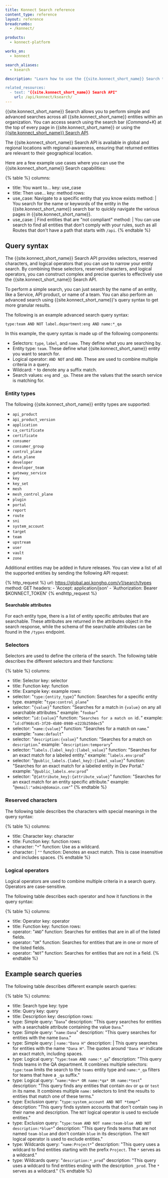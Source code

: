 ```yaml
---
title: Konnect Search reference
content_type: reference
layout: reference
breadcrumbs:
  - /konnect/

products:
  - konnect-platform

works_on:
  - konnect

search_aliases: 
  - ksearch

description: "Learn how to use the {{site.konnect_short_name}} Search to search through all {{site.konnect_short_name}} entities.

related_resources:
  - text: "{{site.konnect_short_name}} Search API"
    url: /api/konnect/ksearch/
---
```


{{site.konnect_short_name}} Search allows you to perform simple and advanced searches across all {{site.konnect_short_name}} entities within an organization. 
You can access search using the search bar (_Command+K_) at the top of every page in {{site.konnect_short_name}} or using the [{{site.konnect_short_name}} Search API](/api/konnect/ksearch/).

The {{site.konnect_short_name}} Search API is available in global and regional locations with regional-awareness, ensuring that returned entities are relevant to their geographical location. 

Here are a few example use cases where you can use the {{site.konnect_short_name}} Search capabilities:

<!--vale off-->
{% table %}
columns:
  - title: You want to...
    key: use_case
  - title: Then use...
    key: method
rows:
  - use_case: Navigate to a specific entity that you know exists
    method: |
      You search for the name or keywords of the entity in the {{site.konnect_short_name}} search bar to quickly navigate the various pages in {{site.konnect_short_name}}.
  - use_case: |
      Find entities that are "not compliant"
    method: |
      You can use search to find all entities that don't comply with your rules, such as all Routes that don't have a path that starts with `/api`.
{% endtable %}
<!--vale on-->

## Query syntax

The {{site.konnect_short_name}} Search API provides selectors, reserved characters, and logical operators that you can use to narrow your entity search. 
By combining these selectors, reserved characters, and logical operators, you can construct complex and precise queries to effectively use the {{site.konnect_short_name}} Search API.

To perform a simple search, you can just search by the name of an entity, like a Service, API product, or name of a team. 
You can also perform an advanced search using {{site.konnect_short_name}}'s query syntax to get more granular results.

The following is an example advanced search query syntax:

```
type:team AND NOT label.department:eng AND name:*_qa
```

In this example, the query syntax is made up of the following components:
* Selectors: `type`, `label`, and `name`. They define what you are searching by. 
* Entity type: `team`. These define what {{site.konnect_short_name}} entity you want to search for.
* Logical operator: `AND NOT` and `AND`. These are used to combine multiple criteria in a query.
* Wildcard: `*` to denote any a suffix match.
* Search values: `eng` and `_qa`. These are the values that the search service is matching for.

### Entity types

The following {{site.konnect_short_name}} entity types are supported: 

- `api_product`  
- `api_product_version`  
- `application`  
- `ca_certificate`  
- `certificate`  
- `consumer`  
- `consumer_group`  
- `control_plane`
- `data_plane`  
- `developer`  
- `developer_team`  
- `gateway_service`  
- `key`  
- `key_set`   
- `mesh`  
- `mesh_control_plane`  
- `plugin`  
- `portal`  
- `report`  
- `route`  
- `sni`  
- `system_account`  
- `target`  
- `team`  
- `upstream`  
- `user`  
- `vault`  
- `zone`  

Additional entities may be added in future releases. You can view a list of all the supported entities by sending the following API request:

<!--vale off-->
{% http_request %}
  url: https://global.api.konghq.com/v1/search/types
  method: GET
  headers:
      - 'Accept: application/json'
      - 'Authorization: Bearer $KONNECT_TOKEN'
{% endhttp_request %}
<!--vale on-->

#### Searchable attributes

For each entity type, there is a list of entity specific attributes that are searchable. 
These attributes are returned in the attributes object in the search response, while the schema of the searchable attributes can be found in the `/types` endpoint.

### Selectors

Selectors are used to define the criteria of the search. 
The following table describes the different selectors and their functions:

<!--vale off-->
{% table %}
columns:
  - title: Selector
    key: selector
  - title: Function
    key: function
  - title: Example
    key: example
rows:
  - selector: "`type:{entity_type}`"
    function: Searches for a specific entity type.
    example: "`type:control_plane`"
  - selector: "`{value}`"
    function: "Searches for a match in `{value}` on any all searchable attributes."
    example: "`foobar`"
  - selector: "`id:{value}`"
    function: "`Searches for a match on `id`.`"
    example: "`id:df968c45-3f20-4b80-8980-e223b250dec5`"
  - selector: "`name:{value}`"
    function: "Searches for a match on `name`."
    example: "`name:default`"
  - selector: "`description:{value}`"
    function: "Searches for a match on `description`."
    example: "`description:temporary`"
  - selector: "`labels.{label_key}:{label_value}`"
    function: "Searches for an exact match for a labeled entity."
    example: "`labels.env:prod`"
  - selector: "`@public_labels.{label_key}:{label_value}`"
    function: "Searches for an exact match for a labeled entity in Dev Portal."
    example: "`@public_labels.env:prod`"
  - selector: "`@{attribute_key}:{attribute_value}`"
    function: "Searches for an exact match for an entity specific attribute."
    example: "`@email:"admin@domain.com"`"
{% endtable %}
<!--vale on-->

### Reserved characters

The following table describes the characters with special meanings in the query syntax:

<!--vale off-->
{% table %}
columns:
  - title: Character
    key: character
  - title: Function
    key: function
rows:
  - character: "`*`"
    function: Use as a wildcard.
  - character: |
      `""`
    function: Denotes an exact match. This is case insensitive and includes spaces.
{% endtable %}
<!--vale on-->

### Logical operators

Logical operators are used to combine multiple criteria in a search query. 
Operators are case-sensitive. 

The following table describes each operator and how it functions in the query syntax:

<!--vale off-->
{% table %}
columns:
  - title: Operator
    key: operator
  - title: Function
    key: function
rows:
  - operator: "`AND`"
    function: Searches for entities that are in all of the listed fields.
  - operator: "`OR`"
    function: Searches for entities that are in one or more of the listed fields.
  - operator: "`NOT`"
    function: Searches for entities that are not in a field.
{% endtable %}
<!--vale on-->

## Example search queries

The following table describes different example search queries:

<!--vale off-->
{% table %}
columns:
  - title: Search type
    key: type
  - title: Query
    key: query
  - title: Description
    key: description
rows:
  - type: Simple
    query: "`Dana`"
    description: "This query searches for entities with a searchable attribute containing the value `Dana`."
  - type: Simple
    query: "`name:Dana`"
    description: "This query searches for entities with the name `Dana`."
  - type: Simple
    query: |
      `name:"Dana H"`
    description: |
      This query searches for entities with the name `"Dana H"`. The quotes around `"Dana H"` indicate an exact match, including spaces.
  - type: Logical
    query: "`type:team AND name:*_qa`"
    description: "This query finds teams in the QA department. It combines multiple selectors: `type:team` limits the search to the `teams` entity type and `name:*_qa` filters for teams that have a `_qa` suffix."
  - type: Logical
    query: "`name:*dev* OR name:*qa* OR name:*test`"
    description: "This query finds any entities that contain `dev` or `qa` or `test` in its name. It combines multiple `name:` selectors to limit the results to entities that match one of these terms."
  - type: Exclusion
    query: "`type:system_account AND NOT *temp*`"
    description: "This query finds system accounts that don't contain `temp` in their name and description. The `NOT` logical operator is used to exclude entities."
  - type: Exclusion
    query: "`type:team AND NOT name:team-blue AND NOT description:*blue*`"
    description: "This query finds teams that are not named `team-blue` and don't contain `blue` in its description. The `NOT` logical operator is used to exclude entities."
  - type: Wildcards
    query: "`name:Project*`"
    description: "This query uses a wildcard to find entities starting with the prefix `Project`. The `*` serves as a wildcard."
  - type: Wildcards
    query: "`description:*_prod`"
    description: "This query uses a wildcard to find entities ending with the description `_prod`. The `*` serves as a wildcard."
{% endtable %}
<!--vale on-->
